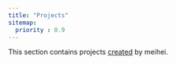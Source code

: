 ```yaml
---
title: "Projects"
sitemap:
  priority : 0.9
---
```

<!--

This page represents the landing page for "projects" section. It is also shown under the homepage header for "projects". It should be therefore relatively short and sweet.

IN the dfault theme, "projects" is divided among "Creations" you authored and "contributions" made to others projects.

-->

This section contains projects <a href="/projects/creations">created</a> by meihei.
